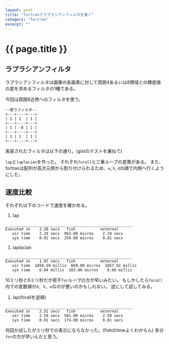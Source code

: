```yaml
---
layout: post
title: "fortranでラプラシアンフィルタを書く"
category: "fortran"
excerpt: ""
---
```


# {{ page.title }}

## ラプラシアンフィルタ

ラプラシアンフィルタは画像の各画素に対して周囲4あるいは8領域との輝度値の差を求めるフィルタの1種である。

今回は周囲8近傍へのフィルタを使う。

```text
--使うフィルタ--
+---+----+---+
| 1 | 1  | 1 |
+---+----+---+
| 1 | -8 | 1 |
+---+----+---+
| 1 | 1  | 1 |
+---+----+---+
```

実装されたフィルタは以下の通り。(gistのテストを兼ねて)

<script src="https://gist.github.com/Omochice/f492c61082cc8ab8c4eda882be41b961.js"></script>

`lap`と`laplacian`を作った。
それぞれ`forall`と三重ループの差異がある。
また、fortranは配列が高次元側から割り付けられるため、`w`, `h`, `d`の順で内側へ行くようにした。

## 速度比較

それぞれ以下のコードで速度を確かめる。

<script src="https://gist.github.com/Omochice/d15b767dfefce11d940ccc1bceaa7c5b.js"></script>

1. lap

```text
________________________________________________________
Executed in    2.20 secs   fish           external
   usr time    2.19 secs  963.00 micros    2.19 secs
   sys time    0.01 secs  259.00 micros    0.01 secs
```

1. laplacian

```text
________________________________________________________
Executed in    1.87 secs   fish           external
   usr time  1858.59 millis  669.00 micros  1857.92 millis
   sys time    6.84 millis  183.00 micros    6.66 millis
```

10ミリ秒と6ミリ秒だが若干`for`ループの方が早いみたい。
もしかしたら`forall`内での変数順が`d, h, w`なのが悪いのかもしれない。
逆にして試してみる。

1. lap(forallを逆順)

```text
________________________________________________________
Executed in    2.51 secs   fish           external
   usr time    2.50 secs  581.00 micros    2.50 secs
   sys time    0.01 secs  174.00 micros    0.01 secs
```

何回か試したがミリ秒での表示にならなかった。(fishのtimeよくわからん)
多分`for`の方が早いんだと思う。
